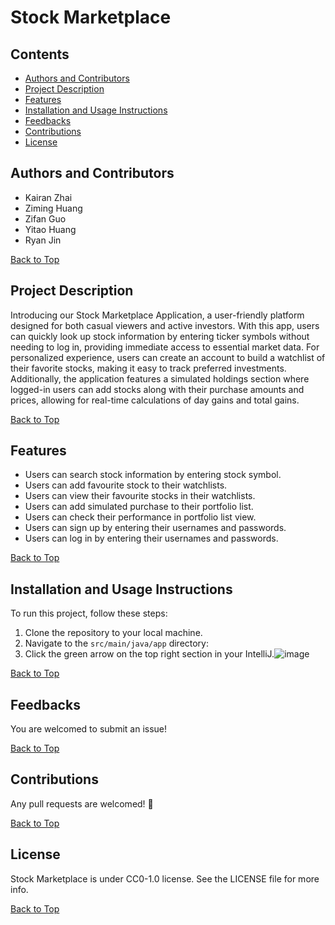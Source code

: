 # Stock Marketplace

## Contents
- [Authors and Contributors](#authors-and-contributors)
- [Project Description](#project-description)
- [Features](#features)
- [Installation and Usage Instructions](#installation-and-usage-instructions)
- [Feedbacks](#feedbacks)
- [Contributions](#contributions)
- [License](#license)

## Authors and Contributors
- Kairan Zhai
- Ziming Huang
- Zifan Guo
- Yitao Huang
- Ryan Jin

[Back to Top](#contents)

## Project Description
Introducing our Stock Marketplace Application, a user-friendly platform designed for both casual viewers and active investors. With this app, users can quickly look up stock information by entering ticker symbols without needing to log in, providing immediate access to essential market data. For personalized experience, users can create an account to build a watchlist of their favorite stocks, making it easy to track preferred investments. Additionally, the application features a simulated holdings section where logged-in users can add stocks along with their purchase amounts and prices, allowing for real-time calculations of day gains and total gains.

[Back to Top](#contents)

## Features
- Users can search stock information by entering stock symbol.
- Users can add favourite stock to their watchlists.
- Users can view their favourite stocks in their watchlists.
- Users can add simulated purchase to their portfolio list.
- Users can check their performance in portfolio list view.
- Users can sign up by entering their usernames and passwords.
- Users can log in by entering their usernames and passwords.

[Back to Top](#contents)

## Installation and Usage Instructions
To run this project, follow these steps:

1. Clone the repository to your local machine.
2. Navigate to the `src/main/java/app` directory:
3. Click the green arrow on the top right section in your IntelliJ.![image](https://github.com/user-attachments/assets/a31de5dc-624e-4e24-938c-1cc258b78c23)

[Back to Top](#contents)

## Feedbacks
You are welcomed to submit an issue!

[Back to Top](#contents)

## Contributions
Any pull requests are welcomed! 💖

[Back to Top](#contents)

## License
Stock Marketplace is under CC0-1.0 license. See the LICENSE file for more info.

[Back to Top](#contents)
